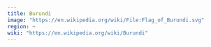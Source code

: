 ```yaml
---
title: Burundi
image: "https://en.wikipedia.org/wiki/File:Flag_of_Burundi.svg"
region: ~
wiki: "https://en.wikipedia.org/wiki/Burundi"
---
```

